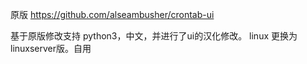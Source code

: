 原版  https://github.com/alseambusher/crontab-ui

基于原版修改支持 python3，中文，并进行了ui的汉化修改。 linux 更换为linuxserver版。自用
